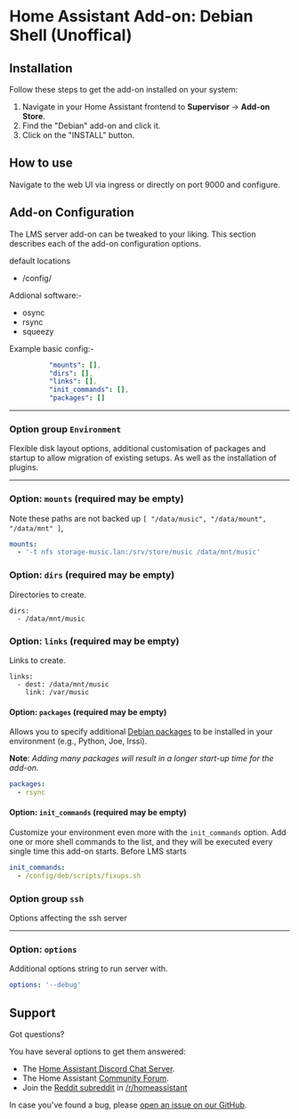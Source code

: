 # Home Assistant Add-on: Debian Shell (Unoffical)

## Installation

Follow these steps to get the add-on installed on your system:

1. Navigate in your Home Assistant frontend to **Supervisor** -> **Add-on Store**.
2. Find the "Debian" add-on and click it.
3. Click on the "INSTALL" button.

## How to use

Navigate to the web UI via ingress or directly on port 9000 and configure.

## Add-on Configuration

The LMS server add-on can be tweaked to your liking. This section
describes each of the add-on configuration options.

default locations
 - /config/

Addional software:-
 - osync
 - rsync
 - squeezy

Example basic config:-

```yaml
          "mounts": [],
          "dirs": [],
          "links": [],
          "init_commands": [],
          "packages": []
```

---

### Option group `Environment`

Flexible disk layout options, additional customisation of packages and startup to allow migration of existing setups.  As well as the installation of plugins.

---

### Option: `mounts` (required may be empty)

Note these paths are not backed up ```[ "/data/music", "/data/mount", "/data/mnt" ]```,

```yaml
mounts:
  - '-t nfs storage-music.lan:/srv/store/music /data/mnt/music'
```

### Option: `dirs` (required may be empty)

Directories to create.

```yanml
dirs:
  - /data/mnt/music
```

### Option: `links` (required may be empty)

Links to create.

```yanml
links:
  - dest: /data/mnt/music
    link: /var/music
```

#### Option: `packages` (required may be empty)

Allows you to specify additional [Debian packages][debian-packages] to be
installed in your environment (e.g., Python, Joe, Irssi).

**Note**: _Adding many packages will result in a longer start-up
time for the add-on._

```yaml
packages:
  - rsync
```
#### Option: `init_commands` (required may be empty)

Customize your environment even more with the `init_commands` option.
Add one or more shell commands to the list, and they will be executed every
single time this add-on starts. Before LMS starts

```yaml
init_commands:
  - /config/deb/scripts/fixups.sh
```

### Option group `ssh`

Options affecting the ssh server

---

### Option: `options`

Additional options string to run server with.

```yaml
options: '--debug'
```

## Support

Got questions?

You have several options to get them answered:

- The [Home Assistant Discord Chat Server][discord].
- The Home Assistant [Community Forum][forum].
- Join the [Reddit subreddit][reddit] in [/r/homeassistant][reddit]

In case you've found a bug, please [open an issue on our GitHub][issue].

[discord]: https://discord.gg/c5DvZ4e
[forum]: https://community.home-assistant.io
[issue]: https://github.com/pssc/ha-addon-deb/issues
[reddit]: https://reddit.com/r/homeassistant
[repository]: https://github.com/pssc/ha-addon-deb
[debian-packages]: https://packages.debian.org/
